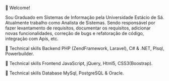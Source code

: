📌 Welcome!

Sou Graduado em Sistemas de Informação pela Universidade Estácio de Sá. Atualmente trabalho como Analista de Sistemas.
Sendo responsável por fazer levantamento de requisitos, documentar os requisitos, adicionar novas funcionalidades, correção de bugs e refatoração de código, integração com Apis, etc.

🚩 Technical skills Backend
PHP (ZendFramework, Laravel),
C# & .NET,
Plsql,
Powerbuilder.

🚩 Technical skills Frontend
JavaScript, jQuery,
Html5, CSS3(Boostrap).

🚩 Technical skills Database
MySql, PostgreSQL & Oracle.


